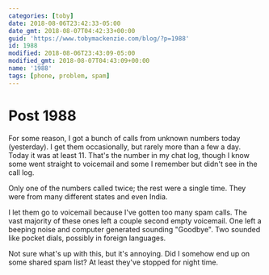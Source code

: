```yaml
---
categories: [toby]
date: 2018-08-06T23:42:33-05:00
date_gmt: 2018-08-07T04:42:33+00:00
guid: 'https://www.tobymackenzie.com/blog/?p=1988'
id: 1988
modified: 2018-08-06T23:43:09-05:00
modified_gmt: 2018-08-07T04:43:09+00:00
name: '1988'
tags: [phone, problem, spam]
---
```


Post 1988
=========

For some reason, I got a bunch of calls from unknown numbers today (yesterday).<!--more-->  I get them occasionally, but rarely more than a few a day.  Today it was at least 11.  That's the number in my chat log, though I know some went straight to voicemail and some I remember but didn't see in the call log.

Only one of the numbers called twice; the rest were a single time.  They were from many different states and even India.

I let them go to voicemail because I've gotten too many spam calls.  The vast majority of these ones left a couple second empty voicemail.  One left a beeping noise and computer generated sounding "Goodbye".  Two sounded like pocket dials, possibly in foreign languages.

Not sure what's up with this, but it's annoying.  Did I somehow end up on some shared spam list?  At least they've stopped for night time.
